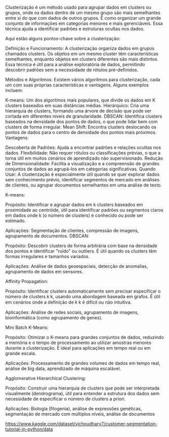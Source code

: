Clusterização é um método usado para agrupar dados em clusters ou grupos, onde os dados dentro de um mesmo grupo são mais semelhantes entre si do que com dados de outros grupos. É como organizar um grande conjunto de informações em categorias menores e mais gerenciáveis. Essa técnica ajuda a identificar padrões e estruturas ocultas nos dados.

Aqui estão alguns pontos-chave sobre a clusterização:

Definição e Funcionamento: A clusterização organiza dados em grupos chamados clusters. Os objetos em um mesmo cluster têm características semelhantes, enquanto objetos em clusters diferentes são mais distintos. Essa técnica é útil para a análise exploratória de dados, permitindo descobrir padrões sem a necessidade de rótulos pré-definidos.

Métodos e Algoritmos: Existem vários algoritmos para clusterização, cada um com suas próprias características e vantagens. Alguns exemplos incluem:

K-means: Um dos algoritmos mais populares, que divide os dados em K clusters baseados em suas distâncias médias.
Hierárquico: Cria uma hierarquia de clusters, formando uma árvore de decisão que pode ser cortada em diferentes níveis de granularidade.
DBSCAN: Identifica clusters baseados na densidade dos pontos de dados, o que pode lidar bem com clusters de forma irregular.
Mean Shift: Encontra clusters deslocando os pontos de dados para o centro de densidade dos pontos mais próximos.
Vantagens:

Descoberta de Padrões: Ajuda a encontrar padrões e relações ocultas nos dados.
Flexibilidade: Não requer rótulos ou classificações prévias, o que a torna útil em muitos cenários de aprendizado não supervisionado.
Redução de Dimensionalidade: Facilita a visualização e a compreensão de grandes conjuntos de dados ao agrupá-los em categorias significativas.
Quando Usar: A clusterização é especialmente útil quando se quer explorar dados sem conhecimento prévio, identificar segmentos de mercado em análises de clientes, ou agrupar documentos semelhantes em uma análise de texto.

K-means:

Propósito: Identificar e agrupar dados em k clusters baseados em proximidade ao centróide, útil para identificar padrões ou segmentos claros em dados onde k (o número de clusters) é conhecido ou pode ser estimado.

Aplicações: Segmentação de clientes, compressão de imagens, agrupamento de documentos.
DBSCAN:

Propósito: Descobrir clusters de forma arbitrária com base na densidade dos pontos e identificar "ruído" ou outliers. É útil quando os clusters têm formas irregulares e tamanhos variados.

Aplicações: Análise de dados geoespaciais, detecção de anomalias, agrupamento de dados em sensores.

Affinity Propagation:

Propósito: Identificar clusters automaticamente sem precisar especificar o número de clusters 𝑘 k, usando uma abordagem baseada em grafos. É útil em cenários onde a definição de 𝑘
k é difícil ou não intuitiva.

Aplicações: Análise de redes sociais, agrupamento de imagens, bioinformática (como agrupamento de genes).

Mini Batch K-Means:

Propósito: Otimizar o K-means para grandes conjuntos de dados, reduzindo a memória e o tempo de processamento ao utilizar amostras menores durante a clusterização. É ideal para aplicações em tempo real ou em grande escala.

Aplicações: Processamento de grandes volumes de dados em tempo real, análise de big data, aprendizado de máquina escalável.

Agglomerative Hierarchical Clustering:

Propósito: Construir uma hierarquia de clusters que pode ser interpretada visualmente (dendrograma), útil para entender a estrutura dos dados sem necessidade de especificar o número de clusters a priori.

Aplicações: Biologia (filogenia), análise de expressões genéticas, segmentação de mercado com múltiplos níveis, análise de documentos

https://www.kaggle.com/dataset/vjchoudhary7/customer-segmentation-tutorial-in-python/data

